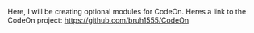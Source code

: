 Here, I will be creating optional modules for CodeOn. Heres a link to the CodeOn project: https://github.com/bruh1555/CodeOn
